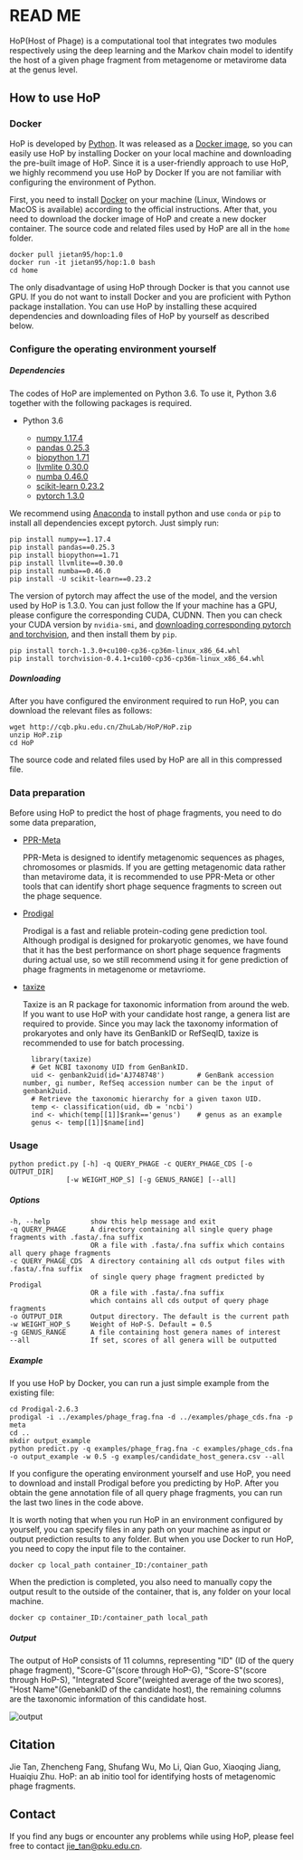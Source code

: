 # READ ME
HoP(Host of Phage) is a computational tool that integrates two modules respectively using the deep learning and the Markov chain model to identify the host of a given phage fragment from metagenome or metavirome data at the genus level.  

## How to use HoP

### Docker

HoP is developed by [Python](https://www.python.org/). It was released as a [Docker image](https://hub.docker.com/repository/docker/jietan95/hop), so you can easily use HoP by installing Docker on your local machine and downloading the pre-built image of HoP. Since it is a user-friendly approach to use HoP, we highly recommend you use HoP by Docker If you are not familiar with configuring the environment of Python.

First, you need to install [Docker](https://www.docker.com/) on your machine (Linux, Windows or MacOS is available) according to the official instructions. After that, you need to download the docker image of HoP and create a new docker container. The source code and related files used by HoP are all in the `home` folder. 

	docker pull jietan95/hop:1.0
	docker run -it jietan95/hop:1.0 bash
	cd home
  

The only disadvantage of using HoP through Docker is that you cannot use GPU. If you do not want to install Docker and you are proficient with Python package installation. You can use HoP by installing these acquired dependencies and downloading files of HoP by yourself as described below. 

### Configure the operating environment yourself
##### Dependencies

The codes of HoP are implemented on Python 3.6. To use it, Python 3.6 together with the following packages is required.

- Python 3.6

	- [numpy 1.17.4](https://pypi.org/project/numpy/)
	- [pandas 0.25.3](https://pypi.org/project/pandas/)
	- [biopython 1.71](https://pypi.org/project/biopython/)
	- [llvmlite 0.30.0](https://pypi.org/project/llvmlite/)
	- [numba 0.46.0](https://pypi.org/project/numba/)
	- [scikit-learn 0.23.2](https://scikit-learn.org/stable/index.html)
	- [pytorch 1.3.0](https://pytorch.org/)

We recommend using [Anaconda](https://www.anaconda.com/) to install python and use `conda` or `pip` to install all dependencies except pytorch. Just simply run:

	pip install numpy==1.17.4
	pip install pandas==0.25.3
	pip install biopython==1.71
	pip install llvmlite==0.30.0
	pip install numba==0.46.0
	pip install -U scikit-learn==0.23.2
	
The version of pytorch may affect the use of the model, and the version used by HoP is 1.3.0. You can just follow the If your machine has a GPU, please configure the corresponding CUDA, CUDNN. Then you can check your CUDA version by `nvidia-smi`, and [downloading corresponding pytorch and torchvision](https://download.pytorch.org/whl/cu100/torch_stable.html), and then install them by `pip`.

	pip install torch-1.3.0+cu100-cp36-cp36m-linux_x86_64.whl
	pip install torchvision-0.4.1+cu100-cp36-cp36m-linux_x86_64.whl


##### Downloading
	
After you have configured the environment required to run HoP, you can download the relevant files as follows:

	wget http://cqb.pku.edu.cn/ZhuLab/HoP/HoP.zip
	unzip HoP.zip
	cd HoP

The source code and related files used by HoP are all in this compressed file.

### Data preparation

Before using HoP to predict the host of phage fragments, you need to do some data preparation, 

- [PPR-Meta](http://cqb.pku.edu.cn/ZhuLab/PPR_Meta/)

	PPR-Meta is designed to identify metagenomic sequences as phages, chromosomes or plasmids. If you are getting metagenomic data rather than metavirome data, it is recommended to use PPR-Meta or other tools that can identify short phage sequence fragments to screen out the phage sequence. 

- [Prodigal](https://github.com/hyattpd/Prodigal)

	Prodigal is a fast and reliable protein-coding gene prediction tool. Although prodigal is designed for prokaryotic genomes, we have found that it has the best performance on short phage sequence fragments during actual use, so we still recommend using it for gene prediction of phage fragments in metagenome or metavriome.

- [taxize](https://www.rdocumentation.org/packages/taxize/versions/0.9.99)

	Taxize is an R package for taxonomic information from around the web. If you want to use HoP with your candidate host range, a genera list are required to provide. Since you may lack the taxonomy information of prokaryotes and only have its GenBankID or RefSeqID, taxize is recommended to use for batch processing.
	
		library(taxize)
		# Get NCBI taxonomy UID from GenBankID.
		uid <- genbank2uid(id='AJ748748')        # GenBank accession number, gi number, RefSeq accession number can be the input of genbank2uid.
		# Retrieve the taxonomic hierarchy for a given taxon UID.
		temp <- classification(uid, db = 'ncbi')  
		ind <- which(temp[[1]]$rank=='genus')    # genus as an example  
		genus <- temp[[1]]$name[ind]  


### Usage

	python predict.py [-h] -q QUERY_PHAGE -c QUERY_PHAGE_CDS [-o OUTPUT_DIR]
                  [-w WEIGHT_HOP_S] [-g GENUS_RANGE] [--all]

##### Options

	-h, --help          show this help message and exit
	-q QUERY_PHAGE      A directory containing all single query phage fragments with .fasta/.fna suffix 
						OR a file with .fasta/.fna suffix which contains all query phage fragments
	-c QUERY_PHAGE_CDS  A directory containing all cds output files with .fasta/.fna suffix 
						of single query phage fragment predicted by Prodigal 
						OR a file with .fasta/.fna suffix 
						which contains all cds output of query phage fragments
	-o OUTPUT_DIR       Output directory. The default is the current path
	-w WEIGHT_HOP_S     Weight of HoP-S. Default = 0.5
	-g GENUS_RANGE      A file containing host genera names of interest
	--all               If set, scores of all genera will be outputted

##### Example

If you use HoP by Docker, you can run a just simple example from the existing file:

	cd Prodigal-2.6.3
	prodigal -i ../examples/phage_frag.fna -d ../examples/phage_cds.fna -p meta
	cd ..
	mkdir output_example
	python predict.py -q examples/phage_frag.fna -c examples/phage_cds.fna -o output_example -w 0.5 -g examples/candidate_host_genera.csv --all

If you configure the operating environment yourself and use HoP, you need to download and install Prodigal before you predicting by HoP. After you obtain the gene annotation file of all query phage fragments, you can run the last two lines in the code above.

It is worth noting that when you run HoP in an environment configured by yourself, you can specify files in any path on your machine as input or output prediction results to any folder. But when you use Docker to run HoP, you need to copy the input file to the container.

	docker cp local_path container_ID:/container_path

When the prediction is completed, you also need to manually copy the output result to the outside of the container, that is, any folder on your local machine.

	docker cp container_ID:/container_path local_path

##### Output

The output of HoP consists of 11 columns, representing "ID" (ID of the query phage fragment), "Score-G"(score through HoP-G), "Score-S"(score through HoP-S), "Integrated Score"(weighted average of the two scores), "Host Name"(GenebankID of the candidate host), the remaining columns are the taxonomic information of this candidate host. 

![output](https://i.loli.net/2021/01/20/ZW3JuEcGTPqLRVi.png)


## Citation
Jie Tan, Zhencheng Fang, Shufang Wu, Mo Li, Qian Guo, Xiaoqing Jiang, Huaiqiu Zhu. HoP: an ab initio tool for identifying hosts of metagenomic phage fragments.

## Contact
If you find any bugs or encounter any problems while using HoP, please feel free to contact <jie_tan@pku.edu.cn>.


